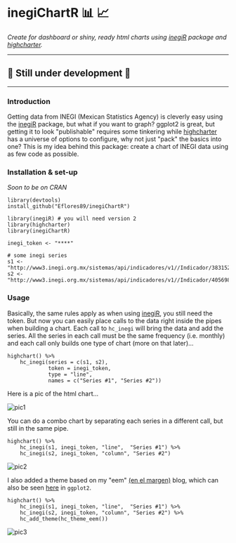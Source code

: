 # inegiChartR :bar_chart: :chart_with_upwards_trend:

*Create for dashboard or shiny, ready html charts using [inegiR](https://github.com/Eflores89/inegiR) package and [highcharter](https://github.com/jbkunst/highcharter).*

-----
## :construction: Still under development :construction:
-----

### Introduction
Getting data from INEGI (Mexican Statistics Agency) is cleverly easy using the [inegiR](https://github.com/Eflores89/inegiR) package, but what if you want to graph? 
ggplot2 is great, but getting it to look "publishable" requires some tinkering while [highcharter](https://github.com/jbkunst/highcharter) has a universe of options to configure,
why not just "pack" the basics into one? This is my idea behind this package: create a chart of INEGI data using as few code as possible.


### Installation & set-up

*Soon to be on CRAN*

```
library(devtools)
install_github("Eflores89/inegiChartR")

library(inegiR) # you will need version 2
library(highcharter)
library(inegiChartR)

inegi_token <- "****"

# some inegi series 
s1 <- "http://www3.inegi.org.mx/sistemas/api/indicadores/v1//Indicador/383152/00000/en/false/xml/"
s2 <- "http://www3.inegi.org.mx/sistemas/api/indicadores/v1//Indicador/405698/00000/en/false/xml/"
```

### Usage

Basically, the same rules apply as when using [inegiR](https://github.com/Eflores89/inegiR), you still need the token. But now you can easily place calls to the data right inside the pipes when building a chart. Each call to `hc_inegi` will bring the data and add the series. All the series in each call must be the same frequency (i.e. monthly) and each call only builds one type of chart (more on that later)... 

```
highchart() %>% 
    hc_inegi(series = c(s1, s2),
             token = inegi_token, 
             type = "line", 
             names = c("Series #1", "Series #2"))
```

Here is a pic of the html chart...

![pic1](http://enelmargen.org/inegiChartR/imgs/hc_vignette1.png)

You can do a combo chart by separating each series in a different call, but still in the same pipe. 


```
highchart() %>% 
    hc_inegi(s1, inegi_token, "line",  "Series #1") %>%
    hc_inegi(s2, inegi_token, "column", "Series #2")
```

![pic2](http://enelmargen.org/inegiChartR/imgs/hc_vignette2.png)


I also added a theme based on my "eem" [(en el margen)](http://enelmargen.org) blog, which can also be seen [here](https://github.com/Eflores89/eem) in `ggplot2`.

```
highchart() %>% 
    hc_inegi(s1, inegi_token, "line",  "Series #1") %>%
    hc_inegi(s2, inegi_token, "column", "Series #2") %>%
    hc_add_theme(hc_theme_eem())
```

![pic3](http://enelmargen.org/inegiChartR/imgs/hc_vignette3.png)
